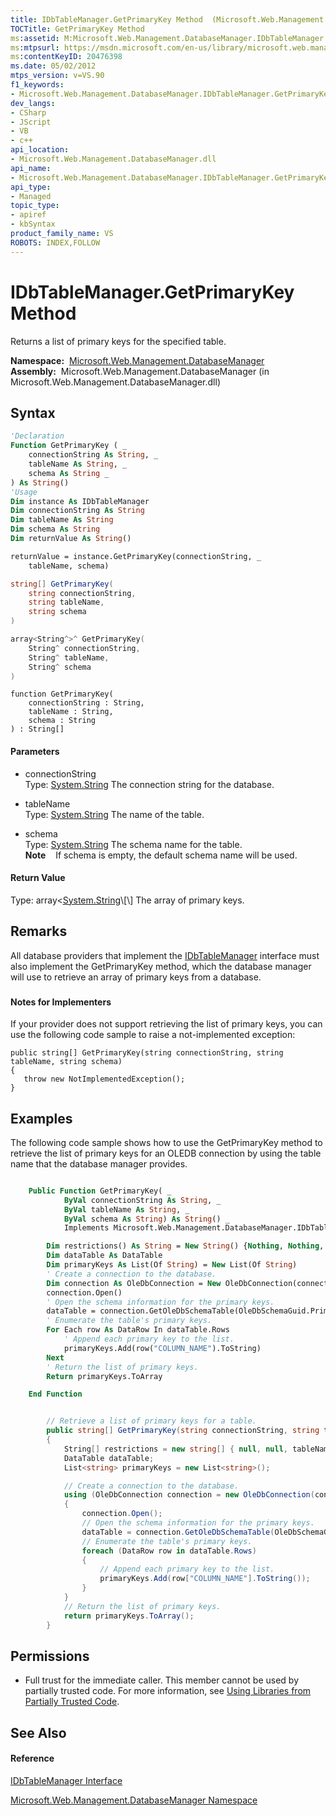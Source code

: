 ```yaml
---
title: IDbTableManager.GetPrimaryKey Method  (Microsoft.Web.Management.DatabaseManager)
TOCTitle: GetPrimaryKey Method
ms:assetid: M:Microsoft.Web.Management.DatabaseManager.IDbTableManager.GetPrimaryKey(System.String,System.String,System.String)
ms:mtpsurl: https://msdn.microsoft.com/en-us/library/microsoft.web.management.databasemanager.idbtablemanager.getprimarykey(v=VS.90)
ms:contentKeyID: 20476398
ms.date: 05/02/2012
mtps_version: v=VS.90
f1_keywords:
- Microsoft.Web.Management.DatabaseManager.IDbTableManager.GetPrimaryKey
dev_langs:
- CSharp
- JScript
- VB
- c++
api_location:
- Microsoft.Web.Management.DatabaseManager.dll
api_name:
- Microsoft.Web.Management.DatabaseManager.IDbTableManager.GetPrimaryKey
api_type:
- Managed
topic_type:
- apiref
- kbSyntax
product_family_name: VS
ROBOTS: INDEX,FOLLOW
---
```


# IDbTableManager.GetPrimaryKey Method

Returns a list of primary keys for the specified table.

**Namespace:**  [Microsoft.Web.Management.DatabaseManager](microsoft-web-management-databasemanager-namespace.md)  
**Assembly:**  Microsoft.Web.Management.DatabaseManager (in Microsoft.Web.Management.DatabaseManager.dll)

## Syntax

``` vb
'Declaration
Function GetPrimaryKey ( _
    connectionString As String, _
    tableName As String, _
    schema As String _
) As String()
'Usage
Dim instance As IDbTableManager
Dim connectionString As String
Dim tableName As String
Dim schema As String
Dim returnValue As String()

returnValue = instance.GetPrimaryKey(connectionString, _
    tableName, schema)
```

``` csharp
string[] GetPrimaryKey(
    string connectionString,
    string tableName,
    string schema
)
```

``` c++
array<String^>^ GetPrimaryKey(
    String^ connectionString, 
    String^ tableName, 
    String^ schema
)
```

``` jscript
function GetPrimaryKey(
    connectionString : String, 
    tableName : String, 
    schema : String
) : String[]
```

#### Parameters

  - connectionString  
    Type: [System.String](https://msdn.microsoft.com/en-us/library/s1wwdcbf\(v=vs.90\))  
    The connection string for the database.  

<!-- end list -->

  - tableName  
    Type: [System.String](https://msdn.microsoft.com/en-us/library/s1wwdcbf\(v=vs.90\))  
    The name of the table.  

<!-- end list -->

  - schema  
    Type: [System.String](https://msdn.microsoft.com/en-us/library/s1wwdcbf\(v=vs.90\))  
    The schema name for the table.  
    **Note**    If schema is empty, the default schema name will be used.  

#### Return Value

Type: array\<[System.String](https://msdn.microsoft.com/en-us/library/s1wwdcbf\(v=vs.90\))\[\]  
The array of primary keys.  

## Remarks

All database providers that implement the [IDbTableManager](idbtablemanager-interface-microsoft-web-management-databasemanager.md) interface must also implement the GetPrimaryKey method, which the database manager will use to retrieve an array of primary keys from a database.

### 

#### Notes for Implementers

If your provider does not support retrieving the list of primary keys, you can use the following code sample to raise a not-implemented exception:

    public string[] GetPrimaryKey(string connectionString, string tableName, string schema)
    {
       throw new NotImplementedException();
    }

## Examples

The following code sample shows how to use the GetPrimaryKey method to retrieve the list of primary keys for an OLEDB connection by using the table name that the database manager provides.

``` vb

    Public Function GetPrimaryKey( _
            ByVal connectionString As String, _
            ByVal tableName As String, _
            ByVal schema As String) As String() _
            Implements Microsoft.Web.Management.DatabaseManager.IDbTableManager.GetPrimaryKey

        Dim restrictions() As String = New String() {Nothing, Nothing, tableName}
        Dim dataTable As DataTable
        Dim primaryKeys As List(Of String) = New List(Of String)
        ' Create a connection to the database.
        Dim connection As OleDbConnection = New OleDbConnection(connectionString)
        connection.Open()
        ' Open the schema information for the primary keys.
        dataTable = connection.GetOleDbSchemaTable(OleDbSchemaGuid.Primary_Keys, restrictions)
        ' Enumerate the table's primary keys.
        For Each row As DataRow In dataTable.Rows
            ' Append each primary key to the list.
            primaryKeys.Add(row("COLUMN_NAME").ToString)
        Next
        ' Return the list of primary keys.
        Return primaryKeys.ToArray

    End Function

```

``` csharp

        // Retrieve a list of primary keys for a table.
        public string[] GetPrimaryKey(string connectionString, string tableName, string schema)
        {
            String[] restrictions = new string[] { null, null, tableName };
            DataTable dataTable;
            List<string> primaryKeys = new List<string>();

            // Create a connection to the database.
            using (OleDbConnection connection = new OleDbConnection(connectionString))
            {
                connection.Open();
                // Open the schema information for the primary keys.
                dataTable = connection.GetOleDbSchemaTable(OleDbSchemaGuid.Primary_Keys, restrictions);
                // Enumerate the table's primary keys.
                foreach (DataRow row in dataTable.Rows)
                {
                    // Append each primary key to the list.
                    primaryKeys.Add(row["COLUMN_NAME"].ToString());
                }
            }
            // Return the list of primary keys.
            return primaryKeys.ToArray();
        }

```

## Permissions

  - Full trust for the immediate caller. This member cannot be used by partially trusted code. For more information, see [Using Libraries from Partially Trusted Code](https://msdn.microsoft.com/en-us/library/8skskf63\(v=vs.90\)).

## See Also

#### Reference

[IDbTableManager Interface](idbtablemanager-interface-microsoft-web-management-databasemanager.md)

[Microsoft.Web.Management.DatabaseManager Namespace](microsoft-web-management-databasemanager-namespace.md)

